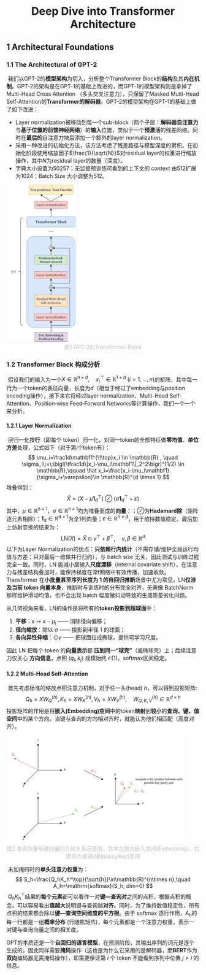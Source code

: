 # <center>Deep Dive into Transformer Architecture</center>

## 1  Architectural Foundations

### 1.1  The Architectural of GPT-2  

​	我们以GPT-2的**模型架构**为切入，分析整个Transformer Block的**结构**及其**内在机制**。GPT-2的架构是在GPT-1的基础上改进的，而GPT-1的模型架构则是拿掉了Multi-Head Cross Attention （多头交叉注意力），只保留了Masked Multi-Head Self-Attention的**Transformer的解码器**。GPT-2的模型架构在GPT-1的基础上做了如下改进：

- Layer normalization被移动到每一个sub-block（两个子层：**解码器自注意力**与**基于位置的前馈神经网络**）的**输入**位置，类似于一个**预激活**的残差网络。同时在**最后的**自注意力块后添加一个额外的layer normalization。
- 采用一种改进的初始化方法，该方法考虑了残差路径与模型深度的累积。在初始化阶段使用缩放因子$\frac{1}{\sqrt{N}}$对residual layer的权重进行缩放操作，其中$N$为residual layer的数量（深度）。
- 字典大小设置为50257；无监督预训练可看到的上下文的 context 由512扩展为1024；Batch Size 大小调整为512。

<img src="./assets/未命名绘图.drawio (2)-1751705732359-2.png" alt="未命名绘图.drawio (2)" style="zoom:40%;" />

<center style="color:#C0C0C0">图1 GPT-2的Transformer Block</center>

### 1.2  Transformer Block 构成分析

​	假设我们的输入为一个$X\in\mathbb{R}^{n\times d}, \quad x_i^{\!\top}\in\mathbb{R}^{1\times d}\;(i=1,\dots,n)$的矩阵，其中每一行为一个token的表征向量，长度为$d$（相当于经过了embedding与position encoding操作），接下来它将经过layer normalization、Multi-Head Self-Attention、Position‑wise Feed‑Forward Networks等计算操作，我们一个一个来分析。

#### 1.2.1  Layer Normalization

​	层归一化按**行**（即每个 token）归一化，对同一token的全部特征做**零均值**、**单位方差**处理，公式如下（对于第$i$个token有）：
$$
\mu_i=\frac1d\mathbf1^{\!\top}x_i \in \mathbb{R} , \quad  
\sigma_i\;=\;\bigl(\tfrac1d\|x_i-\mu_i\mathbf1\|_2^2\bigr)^{1/2} \in \mathbb{R},\qquad  
\hat x_i=\frac{x_i-\mu_i\mathbf1}{\sigma_i+\varepsilon}\in \mathbb{R}^{d \times 1}
$$
堆叠得到：
$$
\hat{X}=(X-\mu\mathbf{1}_d^\top)\oslash(\sigma\mathbf{1}_d^\top+\varepsilon)
$$
​	其中，$\mu\in \mathbb{R}^{n \times 1}$，$\sigma \in \mathbb{R}^{n \times 1}$均为堆叠而成的**向量**；；$\oslash$为**Hadamard除**（矩阵逐元素相除）；$\mathbf1_d \in \mathbb{R}^{d \times 1}$为全1列向量；$\varepsilon \in \mathbb{R}^{n \times d}$，用于维持数值稳定。最后加上仿射变换的结果为：
$$
\mathrm{LN}(X)=\hat{X}\odot\gamma^\top+\beta^\top,\quad\gamma,\beta\in\mathbb{R}^d
$$
​	以下为Layer Normalization的优点：**只依赖行内统计**（不需存储/维护全局运行均值与方差；只对最后一维做并行归约），与 batch size 无关，因此测试与训练过程完全一致。同时，LN 能减小层输入**尺度漂移**（internal covariate shift），在注意力与残差结构叠加时，能保持梯度在深f网络中有效传播，加速收敛。
​	Transformer 在**小批量甚至序列长度为 1 的自回归推断**场景中尤为常见，LN**仅涉及当前 token 向量本身**，推断时与训练时的分布完全对齐，无需像 BatchNorm 那样维护滑动均值，也不会出现 batch 幅度微抖动导致的生成质量劣化问题。

​	从几何视角来看，LN的操作是将所有的**token投影到超球面**中：

1. **平移**：$x\mapsto x-\mu_{i}$ —— 消除径向偏移；
2. **径向缩放**：除以 $\sigma$ —— 投影到半径 1 的球面；
3. **各向异性伸缩**：$\odot\gamma$ —— 把球面拉成椭球，提供可学习尺度。

因此 LN 把每个 token 的**向量表示**都 **压到同一“球壳”**（或椭球壳）上；后续注意力仅关心 **方向信息**，点积 $\langle q_i,k_j\rangle$ 规模始终 $\mathcal{O}(1)$，softmax区间稳定。

#### 1.2.2  Multi-Head Self-Attention

​	首先考虑标准的缩放点积注意力机制，对于任一头(head) $h$，可以得到投影矩阵:
$$
Q_{h}=XW_{Q}^{(h)},K_{h}=XW_{K}^{(h)},V_{h}=XW_{V}^{(h)},\quad W_{Q,K,V}^{(h)}\in\mathbb{R}^{d\times h}
$$
​	投影矩阵的作用是将**嵌入(Embedding)空间**中的token**映射**到**较小**的**查询、键、值空间**中的某个方向。当键与查询的方向相对齐时，就能认为他们相匹配（高度对齐）。

<img src="./assets/未命名绘图.drawio.png" alt="未命名绘图.drawio" style="zoom: 45%;" />

<center style="color:#C0C0C0">图2 查询向量与键向量的几何关系示意图，其中左图为嵌入空间(Embedding)，右图则为查询/键(query/key)空间</center>

​	未加掩码时的**单头注意力权重**为：
$$
S_h=\frac{Q_hK_h^\top}{\sqrt{h}}\in\mathbb{R}^{n\times n},\quad A_h=\mathrm{softmax}(S_h, dim=0)
$$
​	$Q_hK_h^\top$结果的**每个元素**都可以看作一对**键—查询对**之间的点积，根据点积的概念，可以容易看出**值越大**说明键与查询越**对齐**。同时，为了维持数值稳定性，所有点积的结果都会除以**键—查询空间维度的平方根**。
​	由于 softmax 逐行作用，$A_h$的每一行都是一组**概率分布** (行随机矩阵)，每个元素都是一个注意力权重，表示一对键与查询向量之间的相关度。

​	GPT的本质还是一个**自回归的语言模型**，在预测阶段，其输出序列的词元是逐个生成的，因此同样需要**掩码**操作（这也是为什么它采用的是解码器，而**BERT**作为**双向**编码器无需掩码操作），即需要保证第 $i$ 个 token 不能看到序列中位置 $j>i$ 的信息。
















